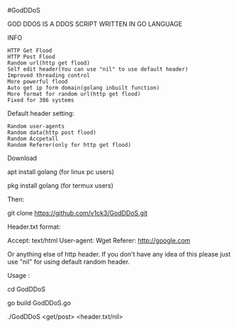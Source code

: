#GodDDoS

GOD DDOS IS A DDOS SCRIPT WRITTEN IN GO LANGUAGE

INFO

    HTTP Get Flood
    HTTP Post Flood
    Random url(http get flood)
    Self edit header(You can use "nil" to use default header)
    Improved threading control
    More powerful flood
    Auto get ip form domain(golang inbuilt function)
    More format for random url(http get flood)
    Fixed for 386 systems

Default header setting:

    Random user-agents
    Random data(http post flood)
    Random Accpetall
    Random Referer(only for http get flood)

Download

apt install golang (for linux pc users)

pkg install golang (for termux users)

Then:

git clone https://github.com/v1ck3/GodDDoS.git

Header.txt format:

Accept: text/html
User-agent: Wget
Referer: http://google.com

Or anything else of http header. If you don't have any idea of this please just use "nil" for using default random header.

Usage : 

cd GodDDoS

go build GodDDoS.go

./GodDDoS <url> <threads> <get/post> <seconds> <header.txt/nil>
